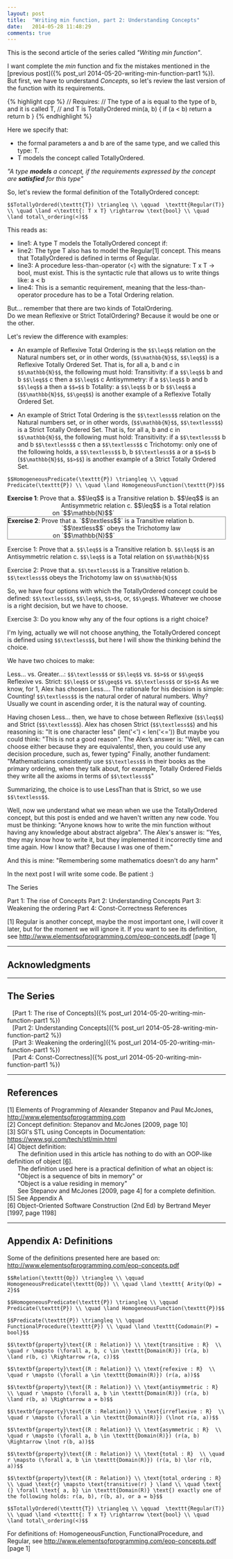 ```yaml
---
layout: post
title:  "Writing min function, part 2: Understanding Concepts"
date:   2014-05-28 11:48:29
comments: true
---
```


This is the second article of the series called *"Writing min function"*.

I want complete the *min* function and fix the mistakes mentioned in the [previous post]({% post_url 2014-05-20-writing-min-function-part1 %}). But first, we have to understand *Concepts*, so let's review the last version of the function with its requirements.


{% highlight cpp %}
// Requires:
//  The type of a is equal to the type of b, and it is called T,
//  and T is TotallyOrdered
min(a, b) {
	if (a < b) return a
	return b
}
{% endhighlight %}

Here we specify that:

- the formal parameters a and b are of the same type, and we called this type: T.
- T models the concept called TotallyOrdered.

*"A type __models__ a concept, if the requirements expressed by the concept are __satisfied__ for this type"*

So, let's review the formal definition of the TotallyOrdered concept:

`$$TotallyOrdered(\texttt{T}) \triangleq \\
\qquad  \texttt{Regular(T)} \\
\quad \land <\texttt{: T x T} \rightarrow \text{bool} \\
\quad \land total\_ordering(<)$$`
 
This reads as:

- line1: A type T models the TotallyOrdered concept if:
- line2: The type T also has to model the Regular[1] concept. This means that TotallyOrdered is defined in terms of Regular.
- line3: A procedure less-than-operator (<) with the signature: T x T -> bool, must exist. This is the syntactic rule that allows us to write things like: a < b
- line4: This is a semantic requirement, meaning that the less-than-operator procedure has to be a Total Ordering relation.

But... remember that there are two kinds of TotalOrdering.  
Do we mean Reflexive or Strict TotalOrdering? Because it would be one or the other.

Let's review the difference with examples:

- An example of Reflexive Total Ordering is the `$$\leq$$` relation on the Natural numbers set, or in other words, (`$$\mathbb{N}$$`, `$$\leq$$`) is a Reflexive Totally Ordered Set.
That is, for all a, b and c in `$$\mathbb{N}$$`, the following must hold:
Transitivity: if a `$$\leq$$` b and b `$$\leq$$` c then a `$$\leq$$` c
Antisymmetry: if a `$$\leq$$` b and b `$$\leq$$` a then a `$$=$$` b
Totality: a `$$\leq$$` b or b `$$\leq$$` a
(`$$\mathbb{N}$$`, `$$\geq$$`) is another example of a Reflexive Totally Ordered Set.

- An example of Strict Total Ordering is the `$$\textless$$` relation on the Natural numbers set, or in other words, (`$$\mathbb{N}$$`, `$$\textless$$`) is a Strict Totally Ordered Set.
That is, for all a, b and c in `$$\mathbb{N}$$`, the following must hold:
Transitivity: if a `$$\textless$$` b and b `$$\textless$$` c then a `$$\textless$$` c
Trichotomy: only one of the following holds, a `$$\textless$$` b, b `$$\textless$$` a or a `$$=$$` b
(`$$\mathbb{N}$$`, `$$>$$`) is another example of a Strict Totally Ordered Set.


`$$HomogeneousPredicate(\texttt{P}) \triangleq \\
\qquad  Predicate(\texttt{P}) \\
\quad \land HomogeneousFunction(\texttt{P})$$`


<div style="margin-left: 124px; text-indent: -124px;">
	<strong>Exercise 1</strong>: Prove that
a. $$\leq$$ is a Transitive relation
b. $$\leq$$ is an Antisymmetric relation
c. $$\leq$$ is a Total relation</div>
<div style="margin-left: 104px;">on `$$\mathbb{N}$$`</div>
</div>
<div style="margin-left: 34px; text-indent: -34px;"></div>
<div style="border: 1px solid #888;">
<div style="margin-left: 124px; text-indent: -124px;"><strong>Exercise 2</strong>: Prove that
a. `$$\textless$$` is a Transitive relation
b. `$$\textless$$` obeys the Trichotomy law</div>
<div style="margin-left: 104px;">on `$$\mathbb{N}$$`</div>
</div>

Exercise 1: Prove that
a. `$$\leq$$` is a Transitive relation
b. `$$\leq$$` is an Antisymmetric relation
c. `$$\leq$$` is a Total relation
on `$$\mathbb{N}$$`
 
Exercise 2: Prove that
a. `$$\textless$$` is a Transitive relation
b. `$$\textless$$` obeys the Trichotomy law
on `$$\mathbb{N}$$`
 
So, we have four options with which the TotallyOrdered concept could be defined: `$$\textless$$`, `$$\leq$$`, `$$>$$`, or, `$$\geq$$`. Whatever we choose is a right decision, but we have to choose.

Exercise 3: Do you know why any of the four options is a right choice?
 
I'm lying, actually we will not choose anything, the TotallyOrdered concept is defined using `$$\textless$$`, but here I will show the thinking behind the choice.

We have two choices to make:

Less... vs. Greater...: `$$\textless$$` or `$$\leq$$` vs. `$$>$$` or `$$\geq$$`
Reflexive vs. Strict: `$$\leq$$` or `$$\geq$$` vs. `$$\textless$$` or `$$>$$`
As we know, for 1, Alex has chosen Less.... The rationale for his decision is simple: Counting!
`$$\textless$$` is the natural order of natural numbers. Why? Usually we count in ascending order, it is the natural way of counting.

Having chosen Less... then, we have to chose between Reflexive (`$$\leq$$`) and Strict (`$$\textless$$`).
Alex has chosen Strict (`$$\textless$$`) and his reasoning is: "It is one character less" (len('<') < len('<='))
But maybe you could think: "This is not a good reason".
The Alex’s answer is: "Well, we can choose either because they are equivalents!, then, you could use any decision procedure, such as, fewer typing"
Finally, another fundament: "Mathematicians consistently use `$$\textless$$` in their books as the primary ordering, when they talk about, for example, Totally Ordered Fields they write all the axioms in terms of `$$\textless$$`"

Summarizing, the choice is to use LessThan that is Strict, so we use `$$\textless$$`.

Well, now we understand what we mean when we use the TotallyOrdered concept, but  this post is ended and we haven't written any new code.
You must be thinking: "Anyone knows how to write the min function without having any knowledge about abstract algebra".
The Alex's answer is: "Yes, they may know how to write it, but they implemented it incorrectly time and time again. How I know that? Because I was one of them."

And this is mine: "Remembering some mathematics doesn't do any harm"

In the next post I will write some code. Be patient :)

 

The Series

Part 1: The rise of Concepts
Part 2: Understanding Concepts
Part 3: Weakening the ordering
Part 4: Const-Correctness
References

[1] Regular is another concept, maybe the most important one, I will cover it later, but for the moment we will ignore it. If you want to see its definition, see http://www.elementsofprogramming.com/eop-concepts.pdf [page 1]

 
 
---

## Acknowledgments



---

## The Series

&nbsp;&nbsp;&nbsp;[Part 1: The rise of Concepts]({% post_url 2014-05-20-writing-min-function-part1 %})  
&nbsp;&nbsp;&nbsp;[Part 2: Understanding Concepts]({% post_url 2014-05-28-writing-min-function-part2 %})  
&nbsp;&nbsp;&nbsp;[Part 3: Weakening the ordering]({% post_url 2014-05-20-writing-min-function-part1 %})  
&nbsp;&nbsp;&nbsp;[Part 4: Const-Correctness]({% post_url 2014-05-20-writing-min-function-part1 %})  


---

## References

<a name="Ref1">[1]</a> Elements of Programming of Alexander Stepanov and Paul McJones, <http://www.elementsofprogramming.com>  
<a name="Ref2">[2]</a> Concept definition: Stepanov and McJones [2009, page 10]  
<a name="Ref3">[3]</a> SGI's STL using Concepts in Documentation: <https://www.sgi.com/tech/stl/min.html>  
<a name="Ref4">[4]</a> Object definition:  
&nbsp;&nbsp;&nbsp;&nbsp;&nbsp;&nbsp;The definition used in this article has nothing to do with an OOP-like definition of object [[6]](#Ref6).  
&nbsp;&nbsp;&nbsp;&nbsp;&nbsp;&nbsp;The definition used here is a practical definition of what an object is:  
&nbsp;&nbsp;&nbsp;&nbsp;&nbsp;&nbsp;"Object is a sequence of bits in memory" or  
&nbsp;&nbsp;&nbsp;&nbsp;&nbsp;&nbsp;"Object is a value residing in memory"  
&nbsp;&nbsp;&nbsp;&nbsp;&nbsp;&nbsp;See Stepanov and McJones [2009, page 4] for a complete definition.  
<a name="Ref5">[5]</a> See Appendix A  
<a name="Ref6">[6]</a> Object-Oriented Software Construction (2nd Ed) by Bertrand Meyer [1997, page 1198]
 

---

## Appendix A: Definitions

Some of the definitions presented here are based on: <http://www.elementsofprogramming.com/eop-concepts.pdf>

`$$Relation(\texttt{Op}) \triangleq \\
\qquad HomogeneousPredicate(\texttt{Op}) \\
\quad \land \texttt{ Arity(Op) = 2}$$`


`$$HomogeneousPredicate(\texttt{P}) \triangleq \\
\qquad  Predicate(\texttt{P}) \\
\quad \land HomogeneousFunction(\texttt{P})$$`


`$$Predicate(\texttt{P}) \triangleq \\
\qquad  FunctionalProcedure(\texttt{P}) \\
\quad \land \texttt{Codomain(P) = bool}$$`
 

`$$\textbf{property}\text{(R : Relation)} \\
\text{transitive : R}  \\
\quad r \mapsto (\forall a, b, c \in \texttt{Domain(R)}) (r(a, b) \land r(b, c) \Rightarrow r(a, c))$$`


`$$\textbf{property}\text{(R : Relation)} \\
\text{refexive : R}  \\
\quad r \mapsto (\forall a \in \texttt{Domain(R)}) (r(a, a))$$`


`$$\textbf{property}\text{(R : Relation)} \\
\text{antisymmetric : R}  \\
\quad r \mapsto (\forall a, b \in \texttt{Domain(R)}) (r(a, b) \land r(b, a) \Rightarrow a = b)$$`


`$$\textbf{property}\text{(R : Relation)} \\
\text{irreflexive : R}  \\
\quad r \mapsto (\forall a \in \texttt{Domain(R)}) (\lnot r(a, a))$$`


`$$\textbf{property}\text{(R : Relation)} \\
\text{asymmetric : R}  \\
\quad r \mapsto (\forall a, b \in \texttt{Domain(R)}) (r(a, b) \Rightarrow \lnot r(b, a))$$`


`$$\textbf{property}\text{(R : Relation)} \\
\text{total : R}  \\
\quad r \mapsto (\forall a, b \in \texttt{Domain(R)}) (r(a, b) \lor r(b, a))$$`


`$$\textbf{property}\text{(R : Relation)} \\
\text{total_ordering : R}  \\
\quad \text{r} \mapsto \text{transitive(r) } \land \\
\quad \text{ (} \forall \text{ a, b} \in \texttt{Domain(R)} \text{) exactly one of the following holds: r(a, b), r(b, a), or a = b}$$`

`$$TotallyOrdered(\texttt{T}) \triangleq \\
\qquad  \texttt{Regular(T)} \\
\quad \land <\texttt{: T x T} \rightarrow \text{bool} \\
\quad \land total\_ordering(<)$$`
 
For definitions of: HomogeneousFunction, FunctionalProcedure, and Regular, see <http://www.elementsofprogramming.com/eop-concepts.pdf> [page 1]
